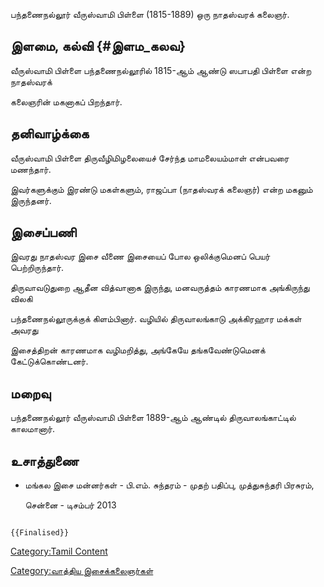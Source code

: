 பந்தணைநல்லூர் வீருஸ்வாமி பிள்ளை (1815-1889) ஒரு நாதஸ்வரக் கலைஞர்.

## இளமை, கல்வி {#இளம_கலவ}

வீருஸ்வாமி பிள்ளை பந்தணைநல்லூரில் 1815-ஆம் ஆண்டு ஸபாபதி பிள்ளை என்ற நாதஸ்வரக்
கலைஞரின் மகனாகப் பிறந்தார்.

## தனிவாழ்க்கை

வீருஸ்வாமி பிள்ளை திருவீழிமிழலையைச் சேர்ந்த மாமலையம்மாள் என்பவரை மணந்தார்.
இவர்களுக்கும் இரண்டு மகள்களும், ராஜப்பா (நாதஸ்வரக் கலைஞர்) என்ற மகனும் இருந்தனர்.

## இசைப்பணி

இவரது நாதஸ்வர இசை வீணை இசையைப் போல ஒலிக்குமெனப் பெயர் பெற்றிருந்தார்.
திருவாவடுதுறை ஆதீன வித்வானாக இருந்து, மனவருத்தம் காரணமாக அங்கிருந்து விலகி
பந்தணைநல்லூருக்குக் கிளம்பினார். வழியில் திருவாலங்காடு அக்கிரஹார மக்கள் அவரது
இசைத்திறன் காரணமாக வழிமறித்து, அங்கேயே தங்கவேண்டுமெனக் கேட்டுக்கொண்டனர்.

## மறைவு

பந்தணைநல்லூர் வீருஸ்வாமி பிள்ளை 1889-ஆம் ஆண்டில் திருவாலங்காட்டில் காலமானார்.

## உசாத்துணை

-   மங்கல இசை மன்னர்கள் - பி.எம். சுந்தரம் - முதற் பதிப்பு, முத்துசுந்தரி பிரசுரம்,
    சென்னை - டிசம்பர் 2013

```{=mediawiki}
{{Finalised}}
```
[Category:Tamil Content](Category:Tamil_Content "wikilink")
[Category:வாத்திய இசைக்கலைஞர்கள்](Category:வாத்திய_இசைக்கலைஞர்கள் "wikilink")
